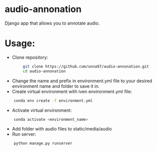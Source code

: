 # audio-annonation
Django app that allows you to annotate audio.


# Usage:

- Clone repository: 

```bash
        git clone https://github.com/unna97/audio-annonation.git
        cd audio-annonation
```
- Change the name and prefix in environment.yml file to your desired environment name and folder to save it in.
- Create virtual environment with iven environment.yml file:
    
```bash
    conda env create -f environment.yml
```
- Activate virtual environment:

```bash
    conda activate <environment_name>
```

- Add folder with audio files to static/media/audio
- Run server: 

```bash
    python manage.py runserver
```